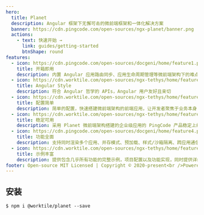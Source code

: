 ```yaml
---
hero:
  title: Planet
  description: Angular 框架下无懈可击的微前端框架和一体化解决方案
  banner: https://cdn.pingcode.com/open-sources/ngx-planet/banner.png
  actions:
    - text: 快速开始 →
      link: guides/getting-started
      btnShape: round
features:
  - icon: https://cdn.pingcode.com/open-sources/docgeni/home/feature1.png
    title: 开箱即用
    description: 内置 Angular 应用路由同步、应用生命周期管理等微前端架构下的难点解决方案
  - icon: https://cdn.worktile.com/open-sources/ngx-tethys/home/feature5.png
    title: Angular Style
    description: 符合 Angular 哲学的 APIs，Angular 用户友好且亲切
  - icon: https://cdn.worktile.com/open-sources/ngx-tethys/home/feature2.png
    title: 配置简单
    description: 简单的配置，快速搭建微前端架构的前端应用，让开发者聚焦于业务本身
  - icon: https://cdn.worktile.com/open-sources/ngx-tethys/home/feature6.png
    title: 稳定可用
    description: 采用 Planet 微前端架构搭建的企业级应用的 PingCode 产品稳定上线多年，满足复杂交互的业务系统
  - icon: https://cdn.pingcode.com/open-sources/docgeni/home/feature4.png
    title: 功能全面
    description: 支持同时渲染多个应用、并存模式、预加载、样式/沙箱隔离、跨应用通信和组件渲染等高级功能
  - icon: https://cdn.worktile.com/open-sources/ngx-tethys/home/feature4.png
    title: 示例丰富
    description: 提供包含几乎所有功能的完整示例，项目配置以及功能实现，同时提供详细的文档介绍所有特性
footer: Open-source MIT Licensed | Copyright © 2020-present<br />Powered by PingCode
---
```


## 安装

```
$ npm i @worktile/planet --save
```

